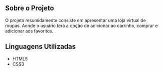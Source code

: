 
## Sobre o Projeto
 
 O projeto resumidamente consiste em apresentar uma loja virtual de roupas. Aonde o usuário terá a opção de adicionar ao carrinho, comprar e adicionar aos favoritos.
## Linguagens Utilizadas

- HTML5
- CSS3
